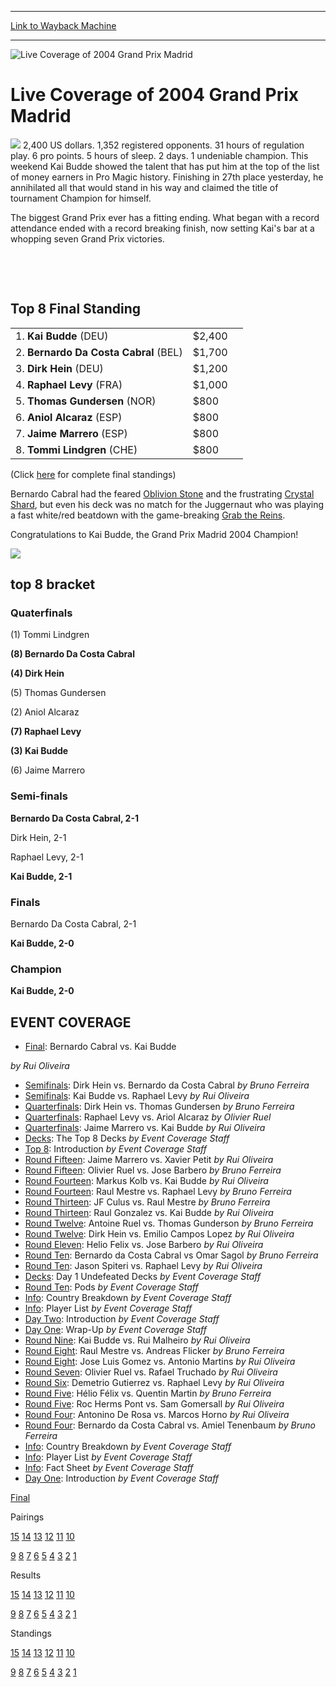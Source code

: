 
---
[Link to Wayback Machine](https://web.archive.org/web/20151205235700/http://magic.wizards.com/en/events/coverage/gpmad04)

[_metadata_:generator]:- "Drupal 7 (http://drupal.org)"
[_metadata_:node]:- "779716"
[_metadata_:source]:- "div-block-system-main"
[_metadata_:title]:- "Live Coverage of 2004 Grand Prix Madrid"
[_metadata_:wayback_capture_timestamp]:- "2015-12-05 23:57:00"
[_metadata_:wayback_raw_url]:- "https://web.archive.org/web/20151205235700id_/http://magic.wizards.com/en/events/coverage/gpmad04"
[_metadata_:wayback_url]:- "http://magic.wizards.com/en/events/coverage/gpmad04"
---







![Live Coverage of 2004 Grand Prix Madrid](https://media.magic.wizards.com/images/banner/large_1.jpg)





Live Coverage of 2004 Grand Prix Madrid
=======================================












![](https://media.magic.wizards.com/image_legacy_migration/sideboard/images/gpmad04/gpmad04_champ.jpg) 2,400 US dollars. 1,352 registered opponents. 31 hours of regulation play. 6 pro points. 5 hours of sleep. 2 days. 1 undeniable champion. This weekend Kai Budde showed the talent that has put him at the top of the list of money earners in Pro Magic history. Finishing in 27th place yesterday, he annihilated all that would stand in his way and claimed the title of tournament Champion for himself.


The biggest Grand Prix ever has a fitting ending. What began with a record attendance ended with a record breaking finish, now setting Kai's bar at a whopping seven Grand Prix victories.


 


 



Top 8 Final Standing
--------------------




|  |  |  |
| --- | --- | --- |
| 1. **Kai Budde** (DEU) | $2,400 |
| 2. **Bernardo Da Costa Cabral** (BEL) | $1,700 |
| 3. **Dirk Hein** (DEU) | $1,200 |
| 4. **Raphael Levy** (FRA) | $1,000 |
| 5. **Thomas Gundersen** (NOR) | $800 |
| 6. **Aniol Alcaraz** (ESP) | $800 |
| 7. **Jaime Marrero** (ESP) | $800 |
| 8. **Tommi Lindgren** (CHE) | $800 |


(Click [here](/en/articles/archive/event-coverage/final-standings-2004-02-22) for complete final standings)


Bernardo Cabral had the feared [Oblivion Stone](http://gatherer.wizards.com/Pages/Card/Details.aspx?name=Oblivion+Stone) and the frustrating [Crystal Shard](http://gatherer.wizards.com/Pages/Card/Details.aspx?name=Crystal+Shard), but even his deck was no match for the Juggernaut who was playing a fast white/red beatdown with the game-breaking [Grab the Reins](http://gatherer.wizards.com/Pages/Card/Details.aspx?name=Grab+the+Reins).

Congratulations to Kai Budde, the Grand Prix Madrid 2004 Champion!


![](https://media.magic.wizards.com/image_legacy_migration/grandprix/images/NEW_GP.jpg)



top 8 bracket
-------------





### Quaterfinals





(1) Tommi Lindgren




**(8) Bernardo Da Costa Cabral**






**(4) Dirk Hein**




(5) Thomas Gundersen






(2) Aniol Alcaraz




**(7) Raphael Levy**






**(3) Kai Budde**




(6) Jaime Marrero







### Semi-finals





**Bernardo Da Costa Cabral, 2-1**




Dirk Hein, 2-1






Raphael Levy, 2-1




**Kai Budde, 2-1**







### Finals





Bernardo Da Costa Cabral, 2-1




**Kai Budde, 2-0**







### Champion





**Kai Budde, 2-0**









EVENT COVERAGE
--------------



* [Final](/en/articles/archive/event-coverage/final-2004-02-22): Bernardo Cabral vs. Kai Budde

 *by Rui Oliveira*
* [Semifinals](/en/articles/archive/event-coverage/semifinals-2004-02-22-0): Dirk Hein vs. Bernardo da Costa Cabral
 *by Bruno Ferreira*
* [Semifinals](/en/articles/archive/event-coverage/semifinals-2004-02-22): Kai Budde vs. Raphael Levy
 *by Rui Oliveira*
* [Quarterfinals](/en/articles/archive/event-coverage/quarterfinals-2004-02-22-1): Dirk Hein vs. Thomas Gundersen
 *by Bruno Ferreira*
* [Quarterfinals](/en/articles/archive/event-coverage/quarterfinals-2004-02-22-0): Raphael Levy vs. Ariol Alcaraz
 *by Olivier Ruel*
* [Quarterfinals](/en/articles/archive/event-coverage/quarterfinals-2004-02-22): Jaime Marrero vs. Kai Budde
 *by Rui Oliveira*
* [Decks](/en/articles/archive/event-coverage/2004-grand-prix-madrid-top-8-decks-2004-02-22): The Top 8 Decks
 *by Event Coverage Staff*
* [Top 8](/en/articles/archive/event-coverage/top-8-introduction-2004-02-22): Introduction
 *by Event Coverage Staff*
* [Round Fifteen](/en/articles/archive/event-coverage/round-fifteen-feature-match-2004-02-22-0): Jaime Marrero vs. Xavier Petit
 *by Rui Oliveira*
* [Round Fifteen](/en/articles/archive/event-coverage/round-fifteen-feature-match-2004-02-22): Olivier Ruel vs. Jose Barbero
 *by Bruno Ferreira*
* [Round Fourteen](/en/articles/archive/event-coverage/round-fourteen-feature-match-2004-02-22): Markus Kolb vs. Kai Budde
 *by Rui Oliveira*
* [Round Fourteen](/en/articles/archive/event-coverage/round-thirteen-feature-match-2004-02-22-1): Raul Mestre vs. Raphael Levy
 *by Bruno Ferreira*
* [Round Thirteen](/en/articles/archive/event-coverage/round-thirteen-feature-match-2004-02-22-0): JF Culus vs. Raul Mestre
 *by Bruno Ferreira*
* [Round Thirteen](/en/articles/archive/event-coverage/round-thirteen-feature-match-2004-02-22): Raul Gonzalez vs. Kai Budde
 *by Rui Oliveira*
* [Round Twelve](/en/articles/archive/event-coverage/round-twelve-feature-match-2004-02-22-0): Antoine Ruel vs. Thomas Gunderson
 *by Bruno Ferreira*
* [Round Twelve](/en/articles/archive/event-coverage/round-twelve-feature-match-2004-02-22): Dirk Hein vs. Emilio Campos Lopez
 *by Rui Oliveira*
* [Round Eleven](/en/articles/archive/event-coverage/round-eleven-feature-match-2004-02-22): Helio Felix vs. Jose Barbero
 *by Rui Oliveira*
* [Round Ten](/en/articles/archive/event-coverage/round-ten-feature-match-2004-02-22-0): Bernardo da Costa Cabral vs Omar Sagol
 *by Bruno Ferreira*
* [Round Ten](/en/articles/archive/event-coverage/round-ten-feature-match-2004-02-22): Jason Spiteri vs. Raphael Levy
 *by Rui Oliveira*
* [Decks](/en/articles/archive/event-coverage/day-one-undefeated-decks-2004-02-22): Day 1 Undefeated Decks
 *by Event Coverage Staff*
* [Round Ten](/en/articles/archive/event-coverage/round-ten-pods-2004-02-22): Pods
 *by Event Coverage Staff*
* [Info](/en/articles/archive/event-coverage/country-breakdown-2004-02-22): Country Breakdown
 *by Event Coverage Staff*
* [Info](/en/articles/archive/event-coverage/player-list-2004-02-22): Player List
 *by Event Coverage Staff*
* [Day Two](/en/articles/archive/event-coverage/day-two-introduction-2004-02-22): Introduction
 *by Event Coverage Staff*
* [Day One](/en/articles/archive/event-coverage/day-one-wrap-2004-02-22): Wrap-Up
 *by Event Coverage Staff*
* [Round Nine](/en/articles/archive/event-coverage/round-nine-feature-match-2004-02-21): Kai Budde vs. Rui Malheiro
 *by Rui Oliveira*
* [Round Eight](/en/articles/archive/event-coverage/round-eight-feature-match-2004-02-21-0): Raul Mestre vs. Andreas Flicker
 *by Bruno Ferreira*
* [Round Eight](/en/articles/archive/event-coverage/round-eight-feature-match-2004-02-21): Jose Luis Gomez vs. Antonio Martins
 *by Rui Oliveira*
* [Round Seven](/en/articles/archive/event-coverage/round-seven-feature-match-2004-02-21): Olivier Ruel vs. Rafael Truchado
 *by Rui Oliveira*
* [Round Six](/en/articles/archive/event-coverage/round-six-feature-match-2004-02-21): Demetrio Gutierrez vs. Raphael Levy
 *by Rui Oliveira*
* [Round Five](/en/articles/archive/event-coverage/round-five-feature-match-2004-02-21-0): Hélio Félix vs. Quentin Martin
 *by Bruno Ferreira*
* [Round Five](/en/articles/archive/event-coverage/round-five-feature-match-2004-02-21): Roc Herms Pont vs. Sam Gomersall
 *by Rui Oliveira*
* [Round Four](/en/articles/archive/event-coverage/round-four-feature-match-2004-02-21-0): Antonino De Rosa vs. Marcos Horno
 *by Rui Oliveira*
* [Round Four](/en/articles/archive/event-coverage/round-four-feature-match-2004-02-21): Bernardo da Costa Cabral vs. Amiel Tenenbaum
 *by Bruno Ferreira*
* [Info](/en/articles/archive/event-coverage/country-breakdown-2004-02-21): Country Breakdown
 *by Event Coverage Staff*
* [Info](/en/articles/archive/event-coverage/player-list-2004-02-21): Player List
 *by Event Coverage Staff*
* [Info](/en/articles/archive/feature/grand-prix-madrid-2004-01-20): Fact Sheet
 *by Event Coverage Staff*
* [Day One](/en/articles/archive/event-coverage/day-one-introduction-2004-02-21): Introduction
 *by Event Coverage Staff*




[Final](/en/articles/archive/event-coverage/final-standings-2004-02-22)




Pairings


[15](/en/articles/archive/event-coverage/round-15-pairings-2004-02-22) [14](/en/articles/archive/event-coverage/round-14-pairings-2004-02-22) [13](/en/articles/archive/event-coverage/round-13-pairings-2004-02-22) [12](/en/articles/archive/event-coverage/round-12-pairings-2004-02-22) [11](/en/articles/archive/event-coverage/round-11-pairings-2004-02-22) [10](/en/articles/archive/event-coverage/round-10-pairings-2004-02-22)


[9](/en/articles/archive/event-coverage/round-9-pairings-2004-02-21) [8](/en/articles/archive/event-coverage/round-8-pairings-2004-02-21) [7](/en/articles/archive/event-coverage/round-7-pairings-2004-02-21) [6](/en/articles/archive/event-coverage/round-6-pairings-2004-02-21) [5](/en/articles/archive/event-coverage/round-5-pairings-2004-02-21) [4](/en/articles/archive/event-coverage/round-4-pairings-2004-02-21) [3](/en/articles/archive/event-coverage/round-3-pairings-2004-02-21) [2](/en/articles/archive/event-coverage/round-2-pairings-2004-02-21) [1](/en/articles/archive/event-coverage/round-1-pairings-2004-02-21)




Results


[15](/en/articles/archive/event-coverage/round-15-results-2004-02-22) [14](/en/articles/archive/event-coverage/round-14-results-2004-02-22) [13](/en/articles/archive/event-coverage/round-13-results-2004-02-22) [12](/en/articles/archive/event-coverage/round-12-results-2004-02-22) [11](/en/articles/archive/event-coverage/round-11-results-2004-02-22) [10](/en/articles/archive/event-coverage/round-10-results-2004-02-22)


[9](/en/articles/archive/event-coverage/round-9-results-2004-02-21) [8](/en/articles/archive/event-coverage/round-8-results-2004-02-21) [7](/en/articles/archive/event-coverage/round-7-results-2004-02-21) [6](/en/articles/archive/event-coverage/round-6-results-2004-02-21) [5](/en/articles/archive/event-coverage/round-5-results-2004-02-21) [4](/en/articles/archive/event-coverage/round-4-results-2004-02-21) [3](/en/articles/archive/event-coverage/round-3-results-2004-02-21) [2](/en/articles/archive/event-coverage/round-2-results-2004-02-21) [1](/en/articles/archive/event-coverage/round-1-results-2004-02-21)




Standings


[15](/en/articles/archive/event-coverage/round-15-standings-2004-02-22) [14](/en/articles/archive/event-coverage/round-14-standings-2004-02-22) [13](/en/articles/archive/event-coverage/round-13-standings-2004-02-22) [12](/en/articles/archive/event-coverage/round-12-standings-2004-02-22) [11](/en/articles/archive/event-coverage/round-11-standings-2004-02-22) [10](/en/articles/archive/event-coverage/round-10-standings-2004-02-22)


[9](/en/articles/archive/event-coverage/round-9-standings-2004-02-21) [8](/en/articles/archive/event-coverage/round-8-standings-2004-02-21) [7](/en/articles/archive/event-coverage/round-7-standings-2004-02-21) [6](/en/articles/archive/event-coverage/round-6-standings-2004-02-21) [5](/en/articles/archive/event-coverage/round-5-standings-2004-02-21) [4](/en/articles/archive/event-coverage/round-4-standings-2004-02-21) [3](/en/articles/archive/event-coverage/round-3-standings-2004-02-21) [2](/en/articles/archive/event-coverage/round-2-standings-2004-02-21) [1](/en/articles/archive/event-coverage/round-1-standings-2004-02-21)





 

